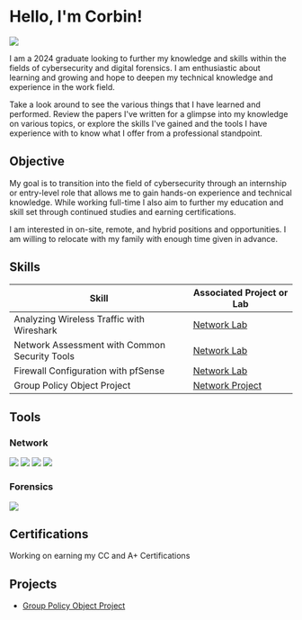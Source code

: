 # Hello, I'm Corbin!
<a href="https://www.linkedin.com/in/corbin-osman-35743328b/"><img src="https://img.shields.io/badge/-LinkedIn-0072b1?&style=for-the-badge&logo=linkedin&logoColor=white" /></a>

I am a 2024 graduate looking to further my knowledge and skills within the fields of cybersecurity and digital forensics. I am enthusiastic about learning and growing and hope to deepen my technical knowledge and experience in the work field.

Take a look around to see the various things that I have learned and performed. Review the papers I've written for a glimpse into my knowledge on various topics, or explore the skills I've gained and the tools I have experience with to know what I offer from a professional standpoint.

## Objective

My goal is to transition into the field of cybersecurity through an internship or entry-level role that allows me to gain hands-on experience and technical knowledge. While working full-time I also aim to further my education and skill set through continued studies and earning certifications.

I am interested in on-site, remote, and hybrid positions and opportunities. I am willing to relocate with my family with enough time given in advance.

## Skills

| Skill                                         | Associated Project or Lab  |
|-----------------------------------------------|----------------------------|
| Analyzing Wireless Traffic with Wireshark     | <a href="https://github.com/osmancyber/labs/blob/Networking-Labs/Analyzing_Wireless_Traffic_with_Wireshark_and_NetWitness_Investigator_3e_-_Corbin_Osman.pdf">Network Lab</a>|
| Network Assessment with Common Security Tools | <a href="https://github.com/osmancyber/labs/blob/Networking-Labs/Assessing_the_Network_with_Common_Security_Tools_3e_-_Corbin_Osman.pdf">Network Lab</a>|
| Firewall Configuration with pfSense           | <a href="https://github.com/osmancyber/labs/blob/Networking-Labs/Configuring_Firewall_Interfaces_with_pfSense_3e_-_Corbin_Osman.pdf">Network Lab</a>|
| Group Policy Object Project                   | <a href="https://github.com/osmancyber/projects/tree/projects/GPO%20Project">Network Project</a>|

## Tools

### Network
<div>
    <img src="https://img.shields.io/badge/-Wireshark-1679A7?&style=for-the-badge&logo=Wireshark&logoColor=white" />
    <img src="https://img.shields.io/badge/-Nmap-EF3B2D?&style=for-the-badge&logo=Nmap&logoColor=white" />
    <img src="https://img.shields.io/badge/-Ping-777BB4?&style=for-the-badge&logo=Ping&logoColor=white" />
    <img src="https://img.shields.io/badge/-Traceroute-CFDDA2?&style=for-the-badge&logo=Traceroute&logoColor=white" />
</div>

### Forensics
<div>
    <img src="https://img.shields.io/badge/-Autopsy-00A4EF?&style=for-the-badge&logo=Autopsy&logoColor=white" />
</div>


## Certifications

Working on earning my CC and A+ Certifications
<div>
</div>

## Projects
- <a href="https://github.com/osmancyber/projects/tree/projects/GPO%20Project">Group Policy Object Project</a>
